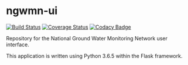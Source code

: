 # ngwmn-ui

[![Build Status](https://travis-ci.org/ACWI-SOGW/ngwmn-ui.svg?branch=master)](https://travis-ci.org/ACWI-SOGW/ngwmn-ui)
[![Coverage Status](https://coveralls.io/repos/github/ACWI-SOGW/ngwmn-ui/badge.svg?branch=master)](https://coveralls.io/github/ACWI-SOGW/ngwmn-ui?branch=master)
[![Codacy Badge](https://api.codacy.com/project/badge/Grade/82ec6d913e0240d08a70382f84e8dc0a)](https://www.codacy.com/app/usgs_wma_dev/ngwmn-ui?utm_source=github.com&amp;utm_medium=referral&amp;utm_content=ACWI-SOGW/ngwmn-ui&amp;utm_campaign=Badge_Grade)

Repository for the National Ground Water Monitoring Network user interface.

This application is written using Python 3.6.5 within the Flask framework.